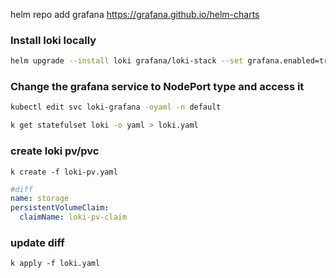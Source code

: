 helm repo add grafana https://grafana.github.io/helm-charts

### Install loki locally

```sh
helm upgrade --install loki grafana/loki-stack --set grafana.enabled=true,prometheus.enabled=true,prometheus.alertmanager.persistentVolume.enabled=false,prometheus.server.persistentVolume.enabled=false
```

### Change the grafana service to NodePort type and access it

```sh
kubectl edit svc loki-grafana -oyaml -n default
```

```sh
k get statefulset loki -o yaml > loki.yaml
```

### create loki pv/pvc
```shell
k create -f loki-pv.yaml
```
```yaml
#diff
name: storage
persistentVolumeClaim:
  claimName: loki-pv-claim
```
### update diff
```shell
k apply -f loki.yaml
```